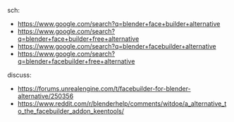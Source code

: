 sch:
- https://www.google.com/search?q=blender+face+builder+alternative
- https://www.google.com/search?q=blender+face+builder+free+alternative
- https://www.google.com/search?q=blender+facebuilder+alternative
- https://www.google.com/search?q=blender+facebuilder+free+alternative

discuss:
- https://forums.unrealengine.com/t/facebuilder-for-blender-alternative/250356
- https://www.reddit.com/r/blenderhelp/comments/witdoe/a_alternative_to_the_facebuilder_addon_keentools/
